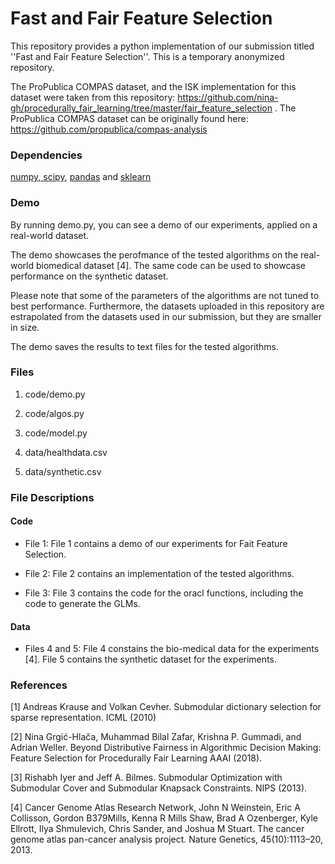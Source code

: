 # Fast and Fair Feature Selection

This repository provides a python implementation of our submission titled ''Fast and Fair Feature Selection''. This is a temporary anonymized repository.

The ProPublica COMPAS dataset, and the ISK implementation for this dataset were taken from this repository: https://github.com/nina-gh/procedurally_fair_learning/tree/master/fair_feature_selection . The ProPublica COMPAS dataset can be originally found here: https://github.com/propublica/compas-analysis

### Dependencies 

[numpy, scipy](https://www.scipy.org/scipylib/download.html), [pandas](https://pandas.pydata.org/) and [sklearn](http://scikit-learn.org/)


### Demo

By running demo.py, you can see a demo of our experiments, applied on a real-world dataset.

The demo showcases the perofmance of the tested algorithms on the real-world biomedical dataset [4]. The same code can be used to showcase performance on the synthetic dataset.

Please note that some of the parameters of the algorithms are not tuned to best performance. Furthermore, the datasets uploaded in this repository are estrapolated from the datasets used in our submission, but they are smaller in size.

The demo saves the results to text files for the tested algorithms. 


### Files

1. code/demo.py
2. code/algos.py
3. code/model.py	

4. data/healthdata.csv	
5. data/synthetic.csv				


### File Descriptions

#### Code

- File 1: File 1 contains a demo of our experiments for Fait Feature Selection.

- File 2: File 2 contains an implementation of the tested algorithms.

- File 3: File 3 contains the code for the oracl functions, including the code to generate the GLMs.


#### Data

- Files 4 and 5: File 4 constains the bio-medical data for the experiments [4]. File 5 contains the synthetic dataset for the experiments.


### References

[1] Andreas Krause and Volkan Cevher. Submodular dictionary selection for sparse representation. ICML (2010)

[2] Nina Grgić-Hlača, Muhammad Bilal Zafar, Krishna P. Gummadi, and Adrian Weller. Beyond Distributive Fairness in Algorithmic Decision Making: Feature Selection for Procedurally Fair Learning AAAI (2018).

[3] Rishabh Iyer and Jeff A. Bilmes. Submodular Optimization with Submodular Cover and Submodular Knapsack Constraints. NIPS (2013).

[4] Cancer Genome Atlas Research Network, John N Weinstein, Eric A Collisson, Gordon B379Mills, Kenna R Mills Shaw, Brad A Ozenberger, Kyle Ellrott, Ilya Shmulevich, Chris Sander, and Joshua M Stuart. The cancer genome atlas pan-cancer analysis project. Nature Genetics, 45(10):1113–20, 2013.


